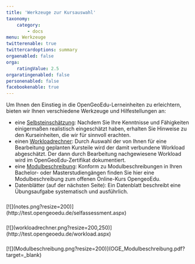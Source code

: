 ```yaml
---
title: 'Werkzeuge zur Kursauswahl'
taxonomy:
    category:
        - docs
menu: Werkzeuge
twitterenable: true
twittercardoptions: summary
orgaenabled: false
orga:
    ratingValue: 2.5
orgaratingenabled: false
personenabled: false
facebookenable: true
---
```


Um Ihnen den Einstieg in die OpenGeoEdu-Lerneinheiten zu erleichtern, bieten wir Ihnen verschiedene Werkzeuge und Hilfestellungen
an: 
* eine [Selbsteinschätzung](http://test.opengeoedu.de/selfassessment.aspx?target=_blank): Nachdem Sie Ihre Kenntnisse und Fähigkeiten einigermaßen realistisch eingeschätzt haben, erhalten
Sie Hinweise zu den Kurseinheiten, die wir für sinnvoll erachten. 
* einen [Workloadrechner](http://test.opengeoedu.de/workload.aspx?target=_blank): Durch Auswahl der von Ihnen für eine Bearbeitung geplanten Kursteile wird der damit verbundene Workload abgeschätzt. Der dann durch Bearbeitung nachgewiesene Workload wird im OpenGeoEdu-Zertifikat dokumentiert. 
* eine [Modulbeschreibung](https://learn.opengeoedu.de/uebersicht/self-assessment/OGE_Modulbeschreibung.pdf?target=_blank): Konform zu Modulbeschreibungen in Ihren Bachelor- oder Masterstudiengängen finden Sie hier eine Modulbeschreibung zum offenen Online-Kurs OpengeoEdu. 
* Datenblätter (auf der nächsten Seite): Ein Datenblatt beschreibt eine Übungsaufgabe systematisch und ausführlich.


<div class="card-deck">
    <div class="card">
        <div class="card-body">
            <h5 class="card-title"></h5>
            <p class="card-text"></p>
            <p class="card-text">
                <small class="text-muted"></small>
            </p>
            <div markdown="1">[![](notes.png?resize=200)](http://test.opengeoedu.de/selfassessment.aspx)</div>
        </div>
    </div>
    <div class="card">
        <div class="card-body">
                <h5 class="card-title"></h5>
                <p class="card-text"></p>
                <p class="card-text">
                    <small class="text-muted"></small>
                </p>
            <div markdown="1">[![](workloadrechner.png?resize=200,250)](http://test.opengeoedu.de/workload.aspx)</div>
        </div>
    </div>
    <div class="card">
        <div class="card-body">
            <h5 class="card-title"></h5>
            <p class="card-text"></p>
            <p class="card-text">
                <small class="text-muted"></small>
            </p>
            <div markdown="1">[![](Modulbeschreibung.png?resize=200)](OGE_Modulbeschreibung.pdf?target=_blank)</div>
        </div>
    </div>
</div>
<!-- # Selbsteinschätzung (in Arbeit)

[![](icons8-test-absolviert-64.png?resize=200&classes=caption "Selbsteinschätzung")](http://test.opengeoedu.de/)

# Workloadrechner (in Arbeit)

[![](icons8-taschenrechner-64.png?resize=200&classes=caption "Workloadrechner")](http://test.opengeoedu.de/workload.aspx)


## Modulbeschreibung (in Arbeit)

[Modulbeschreibung](OGE_Modulbeschreibung.pdf)
-->
